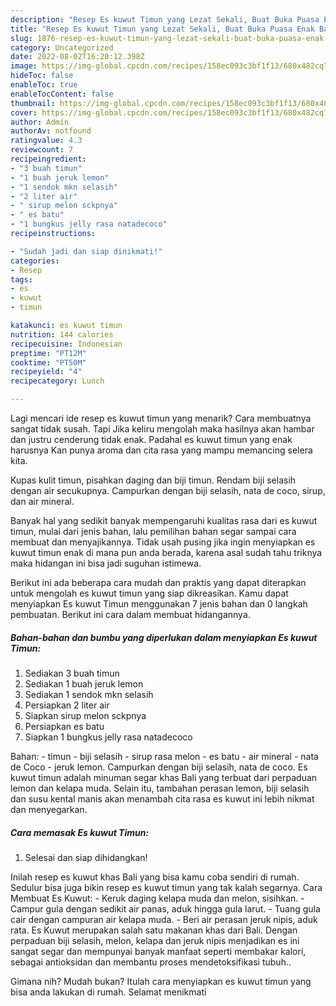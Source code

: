 ```yaml
---
description: "Resep Es kuwut Timun yang Lezat Sekali, Buat Buka Puasa Enak Banget"
title: "Resep Es kuwut Timun yang Lezat Sekali, Buat Buka Puasa Enak Banget"
slug: 1876-resep-es-kuwut-timun-yang-lezat-sekali-buat-buka-puasa-enak-banget
category: Uncategorized
date: 2022-08-02T16:20:12.398Z
image: https://img-global.cpcdn.com/recipes/158ec093c3bf1f13/680x482cq70/es-kuwut-timun-foto-resep-utama.jpg
hideToc: false
enableToc: true
enableTocContent: false
thumbnail: https://img-global.cpcdn.com/recipes/158ec093c3bf1f13/680x482cq70/es-kuwut-timun-foto-resep-utama.jpg
cover: https://img-global.cpcdn.com/recipes/158ec093c3bf1f13/680x482cq70/es-kuwut-timun-foto-resep-utama.jpg
author: Admin
authorAv: notfound
ratingvalue: 4.3
reviewcount: 7
recipeingredient:
- "3 buah timun"
- "1 buah jeruk lemon"
- "1 sendok mkn selasih"
- "2 liter air"
- " sirup melon sckpnya"
- " es batu"
- "1 bungkus jelly rasa natadecoco"
recipeinstructions:

- "Sudah jadi dan siap dinikmati!"
categories:
- Resep
tags:
- es
- kuwut
- timun

katakunci: es kuwut timun 
nutrition: 144 calories
recipecuisine: Indonesian
preptime: "PT12M"
cooktime: "PT50M"
recipeyield: "4"
recipecategory: Lunch

---
```



Lagi mencari ide resep es kuwut timun yang menarik? Cara membuatnya sangat tidak susah. Tapi Jika keliru mengolah maka hasilnya akan hambar dan justru cenderung tidak enak. Padahal es kuwut timun yang enak harusnya Kan punya aroma dan cita rasa yang mampu memancing selera kita.


Kupas kulit timun, pisahkan daging dan biji timun. Rendam biji selasih dengan air secukupnya. Campurkan dengan biji selasih, nata de coco, sirup, dan air mineral.

Banyak hal yang sedikit banyak mempengaruhi kualitas rasa dari es kuwut timun, mulai dari jenis bahan, lalu pemilihan bahan segar sampai cara membuat dan menyajikannya. Tidak usah pusing jika ingin menyiapkan es kuwut timun enak di mana pun anda berada, karena asal sudah tahu triknya maka hidangan ini bisa jadi suguhan istimewa.


Berikut ini ada beberapa cara mudah dan praktis yang dapat diterapkan untuk mengolah es kuwut timun yang siap dikreasikan. Kamu dapat menyiapkan Es kuwut Timun menggunakan 7 jenis bahan dan 0 langkah pembuatan. Berikut ini cara dalam membuat hidangannya.

<!--inarticleads1-->

##### Bahan-bahan dan bumbu yang diperlukan dalam menyiapkan Es kuwut Timun:

1. Sediakan 3 buah timun
1. Sediakan 1 buah jeruk lemon
1. Sediakan 1 sendok mkn selasih
1. Persiapkan 2 liter air
1. Siapkan  sirup melon sckpnya
1. Persiapkan  es batu
1. Siapkan 1 bungkus jelly rasa natadecoco


Bahan: - timun - biji selasih - sirup rasa melon - es batu - air mineral - nata de Coco - jeruk lemon. Campurkan dengan biji selasih, nata de coco. Es kuwut timun adalah minuman segar khas Bali yang terbuat dari perpaduan lemon dan kelapa muda. Selain itu, tambahan perasan lemon, biji selasih dan susu kental manis akan menambah cita rasa es kuwut ini lebih nikmat dan menyegarkan. 

<!--inarticleads2-->

##### Cara memasak Es kuwut Timun:


1. Selesai dan siap dihidangkan!

Inilah resep es kuwut khas Bali yang bisa kamu coba sendiri di rumah. Sedulur bisa juga bikin resep es kuwut timun yang tak kalah segarnya. Cara Membuat Es Kuwut: - Keruk daging kelapa muda dan melon, sisihkan. - Campur gula dengan sedikit air panas, aduk hingga gula larut. - Tuang gula cair dengan campuran air kelapa muda. - Beri air perasan jeruk nipis, aduk rata. Es Kuwut merupakan salah satu makanan khas dari Bali. Dengan perpaduan biji selasih, melon, kelapa dan jeruk nipis menjadikan es ini sangat segar dan mempunyai banyak manfaat seperti membakar kalori, sebagai antioksidan dan membantu proses mendetoksifikasi tubuh.. 

Gimana nih? Mudah bukan? Itulah cara menyiapkan es kuwut timun yang bisa anda lakukan di rumah. Selamat menikmati
